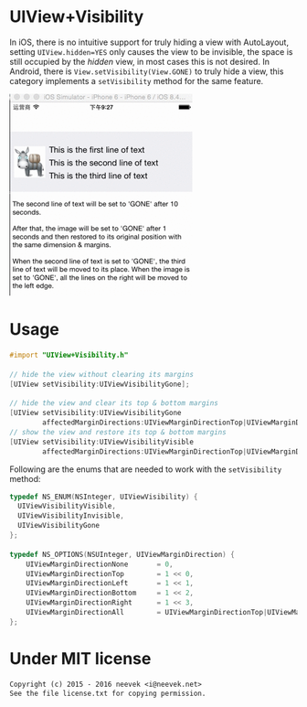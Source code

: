 UIView+Visibility
=================

In iOS, there is no intuitive support for truly hiding a view with AutoLayout, setting `UIView.hidden=YES` only causes the view to be invisible, the space is still occupied by the *hidden* view, in most cases this is not desired. In Android, there is `View.setVisibility(View.GONE)` to truly hide a view, this category implements a `setVisibility` method for the same feature.

![](https://raw.githubusercontent.com/neevek/UIView-Visibility/master/images/demo.gif)

Usage
=====
```objective-c
#import "UIView+Visibility.h"

// hide the view without clearing its margins
[UIView setVisibility:UIViewVisibilityGone];

// hide the view and clear its top & bottom margins
[UIView setVisibility:UIViewVisibilityGone
        affectedMarginDirections:UIViewMarginDirectionTop|UIViewMarginDirectionBottom];
// show the view and restore its top & bottom margins
[UIView setVisibility:UIViewVisibilityVisible
        affectedMarginDirections:UIViewMarginDirectionTop|UIViewMarginDirectionBottom];
```

Following are the enums that are needed to work with the `setVisibility` method:
```objective-c
typedef NS_ENUM(NSInteger, UIViewVisibility) {
  UIViewVisibilityVisible,
  UIViewVisibilityInvisible,
  UIViewVisibilityGone
};

typedef NS_OPTIONS(NSUInteger, UIViewMarginDirection) {
    UIViewMarginDirectionNone       = 0,
    UIViewMarginDirectionTop        = 1 << 0,
    UIViewMarginDirectionLeft       = 1 << 1,
    UIViewMarginDirectionBottom     = 1 << 2,
    UIViewMarginDirectionRight      = 1 << 3,
    UIViewMarginDirectionAll        = UIViewMarginDirectionTop|UIViewMarginDirectionLeft|UIViewMarginDirectionBottom|UIViewMarginDirectionRight
};

```
Under MIT license
=================

```
Copyright (c) 2015 - 2016 neevek <i@neevek.net>
See the file license.txt for copying permission.
```
